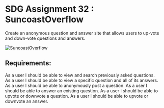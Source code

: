 # SDG Assignment 32 : SuncoastOverflow

Create an anonymous question and answer site that allows users to up-vote and down-vote questions and answers.

![SuncoastOverflow](https://github.com/codyb23/SDG-GIFS/blob/master/SuncoastOverflow.gif)

## Requirements:
 As a user I should be able to view and search previously asked questions.
 As a user I should be able to view a specific question and all of its answers.
 As a user I should be able to anonymously post a question.
 As a user I should be able to answer an existing question.
 As a user I should be able to upvote or downvote a question.
 As a user I should be able to upvote or downvote an answer.
